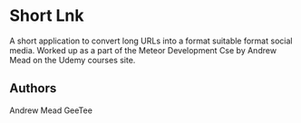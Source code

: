 # Short Lnk

A short application to convert long URLs into a format suitable format
social media.
Worked up as a part of the Meteor Development Cse by Andrew Mead on the
Udemy courses site.

## Authors

Andrew Mead
GeeTee
